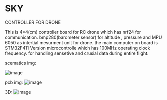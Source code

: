 # SKY
CONTROLLER FOR DRONE


This is 4*4(cm) controller board for RC drone 
which has nrf24 for communication.
bmp280(barometer sensor) for altitude , pressure and MPU 6050 as intertial mesurment unit for drone.
the main computer on board is STM32F411 Version microcontrolle which has 100MHz operating clock frequency.
for handling sensetive and crusial data during entire flight.


scematics img:



![image](https://user-images.githubusercontent.com/114358863/228628429-09c70a89-7db2-49fd-b2ef-2cce207696d4.png)


pcb img:
![image](https://user-images.githubusercontent.com/114358863/228628094-14ec1e12-a6ac-4a39-9471-7c13ca92b75c.png)




3D:
![image](https://user-images.githubusercontent.com/114358863/228628309-ca51cfef-0d01-4d40-bd45-98916c7a1b14.png)

